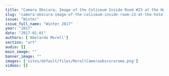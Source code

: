 ```yaml
---
title: "Camera Obscura: Image of the Coliseum Inside Room #23 at the Hotel Gladiatori, Rome, 2007"
slug: "camera-obscura-image-of-the-coliseum-inside-room-23-at-the-hotel-gladiatori-rome-2007"
issue: "Winter"
issue_full_name: "Winter 2017"
year: "2017"
date: "2017-01-01"
authors: ['Abelardo Morell']
section: "art"
audio: []
main_image: ""
banner_image: ""
images: ['sites/default/files/MorellCameraobscurarome.png']
videos: []
---
```

